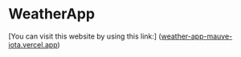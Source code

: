 # WeatherApp

[You can visit this website by using this link:] ([weather-app-mauve-iota.vercel.app](https://weather-app-mauve-iota.vercel.app/))
